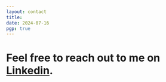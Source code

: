 ```yaml
---
layout: contact
title: 
date: 2024-07-16 
pgp: true 
---
```


<h1> Feel free to reach out to me on <a href="https://www.linkedin.com/in/reemstk/" class="highlighted">Linkedin</a>.</h1>
